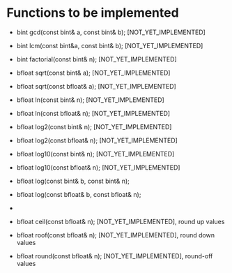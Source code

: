 # Functions to be implemented

- bint gcd(const bint& a, const bint& b); [NOT_YET_IMPLEMENTED]
- bint lcm(const bint&a, const bint& b); [NOT_YET_IMPLEMENTED]

- bint factorial(const bint& n); [NOT_YET_IMPLEMENTED]

- bfloat sqrt(const bint& a); [NOT_YET_IMPLEMENTED]
- bfloat sqrt(const bfloat& a); [NOT_YET_IMPLEMENTED]

- bfloat ln(const bint& n); [NOT_YET_IMPLEMENTED]
- bfloat ln(const bfloat& n); [NOT_YET_IMPLEMENTED]

- bfloat log2(const bint& n); [NOT_YET_IMPLEMENTED]
- bfloat log2(const bfloat& n); [NOT_YET_IMPLEMENTED]

- bfloat log10(const bint& n); [NOT_YET_IMPLEMENTED]
- bfloat log10(const bfloat& n); [NOT_YET_IMPLEMENTED]

- bfloat log(const bint& b, const bint& n);
- bfloat log(const bfloat& b, const bfloat& n);

- 
- bfloat ceil(const bfloat& n); [NOT_YET_IMPLEMENTED], round up values
- bfloat roof(const bfloat& n); [NOT_YET_IMPLEMENTED], round down values
- bfloat round(const bfloat& n); [NOT_YET_IMPLEMENTED], round-off values
